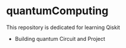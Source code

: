 # quantumComputing

This repository is dedicated for learning Qiskit
 - Building quantum Circuit and Project
